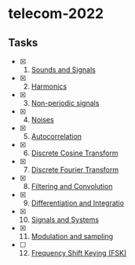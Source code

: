 # telecom-2022

## Tasks

- [x] 1. [Sounds and Signals](https://github.com/vitekkor/telecom-2022/blob/master/src/chap01.ipynb)
- [x] 2. [Harmonics](https://github.com/vitekkor/telecom-2022/blob/master/src/chap02.ipynb)
- [x] 3. [Non-periodic signals](https://github.com/vitekkor/telecom-2022/blob/master/src/chap03.ipynb)
- [x] 4. [Noises](https://github.com/vitekkor/telecom-2022/blob/master/src/chap04.ipynb)
- [x] 5. [Autocorrelation](https://github.com/vitekkor/telecom-2022/blob/master/src/chap05.ipynb)
- [x] 6. [Discrete Cosine Transform](https://github.com/vitekkor/telecom-2022/blob/master/src/chap06.ipynb)
- [x] 7. [Discrete Fourier Transform](https://github.com/vitekkor/telecom-2022/blob/master/src/chap07.ipynb)
- [x] 8. [Filtering and Convolution](https://github.com/vitekkor/telecom-2022/blob/master/src/chap08.ipynb)
- [x] 9. [Differentiation and Integratio](https://github.com/vitekkor/telecom-2022/blob/master/src/chap09.ipynb)
- [x] 10. [Signals and Systems](https://github.com/vitekkor/telecom-2022/blob/master/src/chap10.ipynb)
- [x] 11. [Modulation and sampling](https://github.com/vitekkor/telecom-2022/blob/master/src/chap11.ipynb)
- [ ] 12. [Frequency Shift Keying (FSK)](https://github.com/vitekkor/telecom-2022/blob/master/src/chap12.ipynb)
